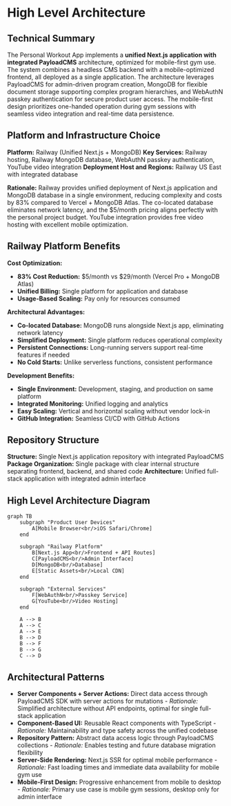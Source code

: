 # High Level Architecture

## Technical Summary

The Personal Workout App implements a **unified Next.js application with integrated PayloadCMS** architecture, optimized for mobile-first gym use. The system combines a headless CMS backend with a mobile-optimized frontend, all deployed as a single application. The architecture leverages PayloadCMS for admin-driven program creation, MongoDB for flexible document storage supporting complex program hierarchies, and WebAuthN passkey authentication for secure product user access. The mobile-first design prioritizes one-handed operation during gym sessions with seamless video integration and real-time data persistence.

## Platform and Infrastructure Choice

**Platform:** Railway (Unified Next.js + MongoDB)
**Key Services:** Railway hosting, Railway MongoDB database, WebAuthN passkey authentication, YouTube video integration
**Deployment Host and Regions:** Railway US East with integrated database

**Rationale:** Railway provides unified deployment of Next.js application and MongoDB database in a single environment, reducing complexity and costs by 83% compared to Vercel + MongoDB Atlas. The co-located database eliminates network latency, and the $5/month pricing aligns perfectly with the personal project budget. YouTube integration provides free video hosting with excellent mobile optimization.

## Railway Platform Benefits

**Cost Optimization:**

- **83% Cost Reduction:** $5/month vs $29/month (Vercel Pro + MongoDB Atlas)
- **Unified Billing:** Single platform for application and database
- **Usage-Based Scaling:** Pay only for resources consumed

**Architectural Advantages:**

- **Co-located Database:** MongoDB runs alongside Next.js app, eliminating network latency
- **Simplified Deployment:** Single platform reduces operational complexity
- **Persistent Connections:** Long-running servers support real-time features if needed
- **No Cold Starts:** Unlike serverless functions, consistent performance

**Development Benefits:**

- **Single Environment:** Development, staging, and production on same platform
- **Integrated Monitoring:** Unified logging and analytics
- **Easy Scaling:** Vertical and horizontal scaling without vendor lock-in
- **GitHub Integration:** Seamless CI/CD with GitHub Actions

## Repository Structure

**Structure:** Single Next.js application repository with integrated PayloadCMS
**Package Organization:** Single package with clear internal structure separating frontend, backend, and shared code
**Architecture:** Unified full-stack application with integrated admin interface

## High Level Architecture Diagram

```mermaid
graph TB
    subgraph "Product User Devices"
        A[Mobile Browser<br/>iOS Safari/Chrome]
    end

    subgraph "Railway Platform"
        B[Next.js App<br/>Frontend + API Routes]
        C[PayloadCMS<br/>Admin Interface]
        D[MongoDB<br/>Database]
        E[Static Assets<br/>Local CDN]
    end

    subgraph "External Services"
        F[WebAuthN<br/>Passkey Service]
        G[YouTube<br/>Video Hosting]
    end

    A --> B
    A --> C
    A --> E
    B --> D
    B --> F
    B --> G
    C --> D
```

## Architectural Patterns

- **Server Components + Server Actions:** Direct data access through PayloadCMS SDK with server actions for mutations - _Rationale:_ Simplified architecture without API endpoints, optimal for single full-stack application
- **Component-Based UI:** Reusable React components with TypeScript - _Rationale:_ Maintainability and type safety across the unified codebase
- **Repository Pattern:** Abstract data access logic through PayloadCMS collections - _Rationale:_ Enables testing and future database migration flexibility
- **Server-Side Rendering:** Next.js SSR for optimal mobile performance - _Rationale:_ Fast loading times and immediate data availability for mobile gym use
- **Mobile-First Design:** Progressive enhancement from mobile to desktop - _Rationale:_ Primary use case is mobile gym sessions, desktop only for admin interface
